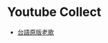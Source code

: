 Youtube Collect
===============

- [台語原版老歌](https://www.youtube.com/watch?v=qwdO4n_A4Z4&list=PLE58060930329864A)